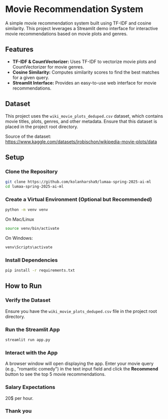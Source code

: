 # Movie Recommendation System

A simple movie recommendation system built using TF-IDF and cosine similarity. This project leverages a Streamlit demo interface for interactive movie recommendations based on movie plots and genres.

## Features

- **TF-IDF & CountVectorizer:** Uses TF-IDF to vectorize movie plots and CountVectorizer for movie genres.
- **Cosine Similarity:** Computes similarity scores to find the best matches for a given query.
- **Streamlit Interface:** Provides an easy-to-use web interface for movie recommendations.

## Dataset

This project uses the `wiki_movie_plots_deduped.csv` dataset, which contains movie titles, plots, genres, and other metadata. Ensure that this dataset is placed in the project root directory.

Source of the dataset: https://www.kaggle.com/datasets/jrobischon/wikipedia-movie-plots/data

## Setup

### Clone the Repository

```bash
git clone https://github.com/kolanharsha9/lumaa-spring-2025-ai-ml
cd lumaa-spring-2025-ai-ml
```

### Create a Virtual Environment (Optional but Recommended)

```bash
python -m venv venv
```

On Mac/Linux
```bash
source venv/bin/activate  
```
On Windows: 
```bash
venv\Scripts\activate
```

### Install Dependencies

```bash
pip install -r requirements.txt
```

## How to Run

### Verify the Dataset

Ensure you have the `wiki_movie_plots_deduped.csv` file in the project root directory.

### Run the Streamlit App

```bash
streamlit run app.py
```

### Interact with the App

A browser window will open displaying the app. Enter your movie query (e.g., "romantic comedy") in the text input field and click the **Recommend** button to see the top 5 movie recommendations.

### Salary Expectations
20$ per hour. 

### Thank you
